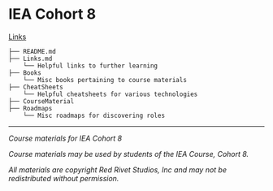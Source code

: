 # IEA Cohort 8

[Links](links.md)

```
├── README.md
├── Links.md
    └── Helpful links to further learning
├── Books
    └── Misc books pertaining to course materials
├── CheatSheets
    └── Helpful cheatsheets for various technologies
├── CourseMaterial
├── Roadmaps
    └── Misc roadmaps for discovering roles
```

---

*Course materials for IEA Cohort 8*

*Course materials may be used by students of the IEA Course, Cohort 8.*

*All materials are copyright Red Rivet Studios, Inc and may not be redistributed without permission.*